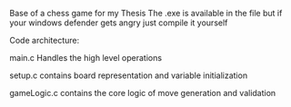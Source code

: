 Base of a chess game for my Thesis
The .exe is available in the file but if your windows defender gets angry just compile it yourself


Code architecture:

  main.c Handles the high level operations
  
  setup.c contains board representation and variable initialization
  
  gameLogic.c contains the core logic of move generation and validation
